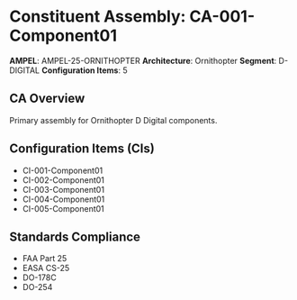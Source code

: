 # Constituent Assembly: CA-001-Component01

**AMPEL**: AMPEL-25-ORNITHOPTER
**Architecture**: Ornithopter
**Segment**: D-DIGITAL
**Configuration Items**: 5

## CA Overview
Primary assembly for Ornithopter D Digital components.

## Configuration Items (CIs)
- CI-001-Component01
- CI-002-Component01
- CI-003-Component01
- CI-004-Component01
- CI-005-Component01

## Standards Compliance
- FAA Part 25
- EASA CS-25
- DO-178C
- DO-254
